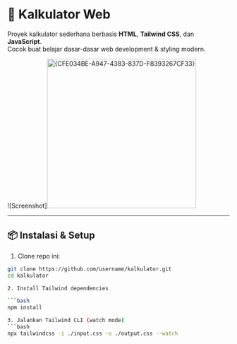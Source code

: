 # 🔢 Kalkulator Web

Proyek kalkulator sederhana berbasis **HTML**, **Tailwind CSS**, dan **JavaScript**.  
Cocok buat belajar dasar-dasar web development & styling modern.

![Screenshot]<img width="338" alt="{CFE034BE-A947-4383-837D-F8393267CF33}" src="https://github.com/user-attachments/assets/67039936-7bd3-4620-bd3f-0b7e94597e2b" />

---

## 📦 Instalasi & Setup

1. Clone repo ini:

```bash
git clone https://github.com/username/kalkulator.git
cd kalkulator

2. Install Tailwind dependencies

```bash
npm install

3. Jalankan Tailwind CLI (watch mode)
```bash
npx tailwindcss -i ./input.css -o ./output.css --watch
